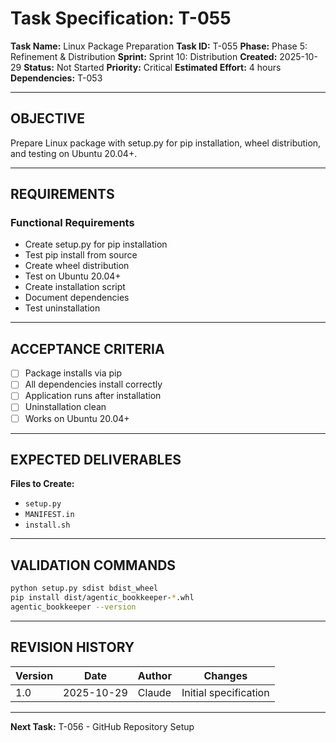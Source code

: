 # Task Specification: T-055

**Task Name:** Linux Package Preparation
**Task ID:** T-055
**Phase:** Phase 5: Refinement & Distribution
**Sprint:** Sprint 10: Distribution
**Created:** 2025-10-29
**Status:** Not Started
**Priority:** Critical
**Estimated Effort:** 4 hours
**Dependencies:** T-053

---

## OBJECTIVE

Prepare Linux package with setup.py for pip installation, wheel distribution, and testing on Ubuntu 20.04+.

---

## REQUIREMENTS

### Functional Requirements

- Create setup.py for pip installation
- Test pip install from source
- Create wheel distribution
- Test on Ubuntu 20.04+
- Create installation script
- Document dependencies
- Test uninstallation

---

## ACCEPTANCE CRITERIA

- [ ] Package installs via pip
- [ ] All dependencies install correctly
- [ ] Application runs after installation
- [ ] Uninstallation clean
- [ ] Works on Ubuntu 20.04+

---

## EXPECTED DELIVERABLES

**Files to Create:**

- `setup.py`
- `MANIFEST.in`
- `install.sh`

---

## VALIDATION COMMANDS

```bash
python setup.py sdist bdist_wheel
pip install dist/agentic_bookkeeper-*.whl
agentic_bookkeeper --version
```

---

## REVISION HISTORY

| Version | Date       | Author | Changes                    |
|---------|------------|--------|-----------------------------|
| 1.0     | 2025-10-29 | Claude | Initial specification       |

---

**Next Task:** T-056 - GitHub Repository Setup
